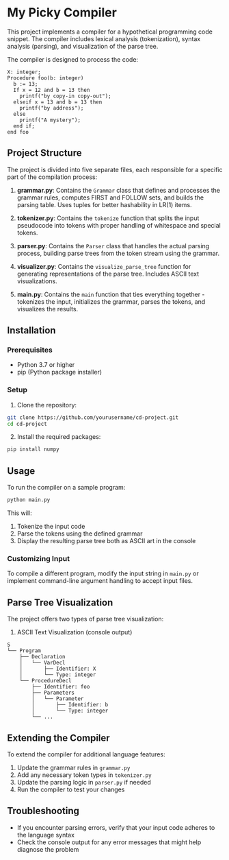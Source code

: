 # My Picky Compiler

This project implements a compiler for a hypothetical programming code snippet. The compiler includes lexical analysis (tokenization), syntax analysis (parsing), and visualization of the parse tree.

The compiler is designed to process the code:

```
X: integer;
Procedure foo(b: integer)
  b := 13;
  If x = 12 and b = 13 then
    printf("by copy-in copy-out");
  elseif x = 13 and b = 13 then
    printf("by address");
  else
    printf("A mystery");
  end if;
end foo
```

## Project Structure

The project is divided into five separate files, each responsible for a specific part of the compilation process:

1. **grammar.py**: Contains the `Grammar` class that defines and processes the grammar rules, computes FIRST and FOLLOW sets, and builds the parsing table. Uses tuples for better hashability in LR(1) items.

2. **tokenizer.py**: Contains the `tokenize` function that splits the input pseudocode into tokens with proper handling of whitespace and special tokens.

3. **parser.py**: Contains the `Parser` class that handles the actual parsing process, building parse trees from the token stream using the grammar.

4. **visualizer.py**: Contains the `visualize_parse_tree` function for generating representations of the parse tree. Includes ASCII text visualizations.

5. **main.py**: Contains the `main` function that ties everything together - tokenizes the input, initializes the grammar, parses the tokens, and visualizes the results.

## Installation

### Prerequisites

- Python 3.7 or higher
- pip (Python package installer)

### Setup

1. Clone the repository:
```bash
git clone https://github.com/yourusername/cd-project.git
cd cd-project
```

2. Install the required packages:
```bash
pip install numpy
```

## Usage

To run the compiler on a sample program:

```bash
python main.py
```

This will:
1. Tokenize the input code
2. Parse the tokens using the defined grammar
3. Display the resulting parse tree both as ASCII art in the console

### Customizing Input

To compile a different program, modify the input string in `main.py` or implement command-line argument handling to accept input files.

## Parse Tree Visualization

The project offers two types of parse tree visualization:

1. ASCII Text Visualization (console output)
```
S
└── Program
    ├── Declaration
    │   └── VarDecl
    │       ├── Identifier: X
    │       └── Type: integer
    └── ProcedureDecl
        ├── Identifier: foo
        ├── Parameters
        │   └── Parameter
        │       ├── Identifier: b
        │       └── Type: integer
        └── ...
```
## Extending the Compiler

To extend the compiler for additional language features:

1. Update the grammar rules in `grammar.py`
2. Add any necessary token types in `tokenizer.py`
3. Update the parsing logic in `parser.py` if needed
4. Run the compiler to test your changes

## Troubleshooting

- If you encounter parsing errors, verify that your input code adheres to the language syntax
- Check the console output for any error messages that might help diagnose the problem
